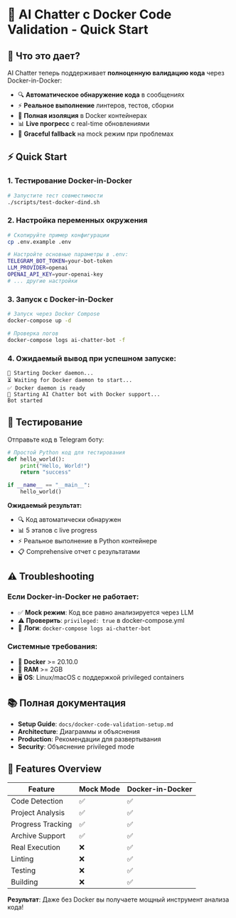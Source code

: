 # 🚀 AI Chatter с Docker Code Validation - Quick Start

## 🎯 Что это дает?

AI Chatter теперь поддерживает **полноценную валидацию кода** через Docker-in-Docker:

- 🔍 **Автоматическое обнаружение кода** в сообщениях
- ⚡ **Реальное выполнение** линтеров, тестов, сборки
- 🐳 **Полная изоляция** в Docker контейнерах  
- 📊 **Live прогресс** с real-time обновлениями
- 🤖 **Graceful fallback** на mock режим при проблемах

## ⚡ Quick Start

### 1. Тестирование Docker-in-Docker
```bash
# Запустите тест совместимости
./scripts/test-docker-dind.sh
```

### 2. Настройка переменных окружения
```bash
# Скопируйте пример конфигурации
cp .env.example .env

# Настройте основные параметры в .env:
TELEGRAM_BOT_TOKEN=your-bot-token
LLM_PROVIDER=openai
OPENAI_API_KEY=your-openai-key
# ... другие настройки
```

### 3. Запуск с Docker-in-Docker
```bash
# Запуск через Docker Compose
docker-compose up -d

# Проверка логов
docker-compose logs ai-chatter-bot -f
```

### 4. Ожидаемый вывод при успешном запуске:
```
🐳 Starting Docker daemon...
⏳ Waiting for Docker daemon to start...
✅ Docker daemon is ready
🤖 Starting AI Chatter bot with Docker support...
Bot started
```

## 🧪 Тестирование

Отправьте код в Telegram боту:

```python
# Простой Python код для тестирования
def hello_world():
    print("Hello, World!")
    return "success"

if __name__ == "__main__":
    hello_world()
```

**Ожидаемый результат:**
- 🔍 Код автоматически обнаружен
- 📊 5 этапов с live progress
- ⚡ Реальное выполнение в Python контейнере
- 📋 Comprehensive отчет с результатами

## ⚠️ Troubleshooting

### Если Docker-in-Docker не работает:
- ✅ **Mock режим**: Код все равно анализируется через LLM
- ⚠️ **Проверить**: `privileged: true` в docker-compose.yml
- 🔧 **Логи**: `docker-compose logs ai-chatter-bot`

### Системные требования:
- 🐳 **Docker** >= 20.10.0
- 💾 **RAM** >= 2GB
- 🖥️ **OS**: Linux/macOS с поддержкой privileged containers

## 📚 Полная документация

- **Setup Guide**: `docs/docker-code-validation-setup.md`
- **Architecture**: Диаграммы и объяснения  
- **Production**: Рекомендации для развертывания
- **Security**: Объяснение privileged mode

## 🎉 Features Overview

| Feature           | Mock Mode | Docker-in-Docker |
|-------------------|-----------|------------------|
| Code Detection    | ✅         | ✅                |
| Project Analysis  | ✅         | ✅                |
| Progress Tracking | ✅         | ✅                |
| Archive Support   | ✅         | ✅                |
| Real Execution    | ❌         | ✅                |
| Linting           | ❌         | ✅                |
| Testing           | ❌         | ✅                |
| Building          | ❌         | ✅                |

**Результат**: Даже без Docker вы получаете мощный инструмент анализа кода!